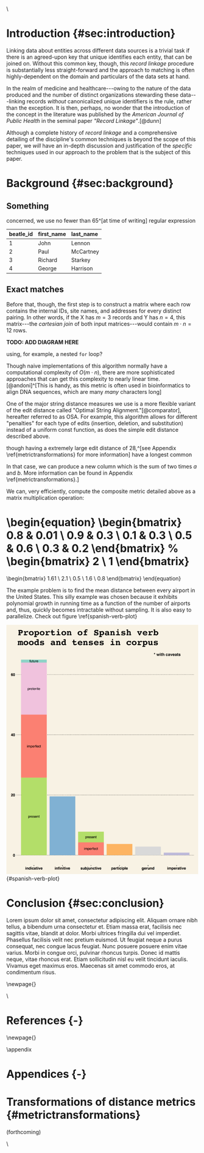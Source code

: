 \

# Introduction {#sec:introduction}

Linking data about entities across different data sources is a trivial task if
there is an agreed-upon key that unique identifies each entity, that can be
joined on. Without this common key, though, this _record linkage_ procedure is
substantially less straight-forward and the approach to matching is often
highly-dependent on the domain and particulars of the data sets at hand.

In the realm of medicine and healthcare---owing to the nature of the data
produced and the number of distinct organizations stewarding these
data---linking records _without_ canonicalized unique identifiers is the
rule, rather than the exception. It is then, perhaps, no wonder that the
introduction of the concept in the literature was published by the _American
Journal of Public Health_ in the seminal paper _"Record Linkage"_.[@dunn]

Although a complete history of _record linkage_ and a comprehensive detailing
of the discipline's common techniques is beyond the scope of this paper, we
_will_ have an in-depth discussion and justification of the _specific_
techniques used in our approach to the problem that is the subject of this
paper.



# Background {#sec:background}

## Something

concerned, we use no fewer than 65^[at time of writing] regular expression


| beatle_id | first_name    | last_name         |
| :-------- | :------------ | :---------------  |
| 1         | John          | Lennon            |
| 2         | Paul          | McCartney         |
| 3         | Richard       | Starkey           |
| 4         | George        | Harrison          |


## Exact matches

Before that, though, the first step is to construct a matrix where each
row contains the internal IDs, site names, and addresses for every
distinct pairing. In other words, if the X has $m=3$ records and Y has
$n=4$, this matrix---the _cartesian join_ of both input matrices---would
contain $m \cdot n=12$ rows.

__TODO: ADD DIAGRAM HERE__

using, for example, a nested `for` loop?

Though naive implementations of this algorithm normally have a
computational complexity of $O(m \cdot n)$, there are more sophisticated
approaches that can get this complexity to nearly linear
time.[@andoni]^[This is handy, as this metric is often used in
bioinformatics to align DNA sequences, which are many _many_ characters long]

One of the major string distance measures we use is a more flexible variant of
the edit distance called "Optimal String Alignment."[@comparator], hereafter
referred to as OSA. For example, this algorithm allows for different
"penalties" for each type of edits (insertion, deletion, and substitution)
instead of a uniform const function, as does the simple edit distance
described above.

though having a extremely large edit distance of 28,^[see Appendix 
\ref{metrictransformations} for more information] have a longest common


In that case, we can produce a new column which is the sum of
two times $a$ and $b$. More information can be found in Appendix
\ref{metrictransformations}.]

We can, very efficiently, compute the composite metric detailed above as
a matrix multiplication operation:

\begin{equation}
  \begin{bmatrix}
    0.8  &  0.01 \\ 0.9 & 0.3 \\ 0.1 & 0.3 \\ 0.5 & 0.6 \\ 0.3 & 0.2
  \end{bmatrix}
  %
  \begin{bmatrix}
    2 \\ 1
  \end{bmatrix} 
  =
  \begin{bmatrix}
    1.61 \\ 2.1 \\ 0.5 \\ 1.6 \\ 0.8
  \end{bmatrix}
\end{equation}

The example problem is to find the mean distance between every airport in the
United States. This silly example was chosen because it exhibits polynomial
growth in running time as a function of the number of airports and, thus,
quickly becomes intractable without sampling. It is also easy to parallelize.
Check out figure \ref{spanish-verb-plot}

![Spanish Verb Plot](images/spanish-verb-plot.png){#spanish-verb-plot}

# Conclusion {#sec:conclusion}

Lorem ipsum dolor sit amet, consectetur adipiscing elit. Aliquam ornare nibh
tellus, a bibendum urna consectetur et. Etiam massa erat, facilisis nec
sagittis vitae, blandit at dolor. Morbi ultrices fringilla dui vel imperdiet.
Phasellus facilisis velit nec pretium euismod. Ut feugiat neque a purus
consequat, nec congue lacus feugiat. Nunc posuere posuere enim vitae varius.
Morbi in congue orci, pulvinar rhoncus turpis. Donec id mattis neque, vitae
rhoncus erat. Etiam sollicitudin nisl eu velit tincidunt iaculis. Vivamus eget
maximus eros. Maecenas sit amet commodo eros, at condimentum risus. 






\newpage{}

\

# References {-}

<div id="refs"></div>

\newpage{}

\appendix

# Appendices {-}


# Transformations of distance metrics {#metrictransformations}

(forthcoming)

\

